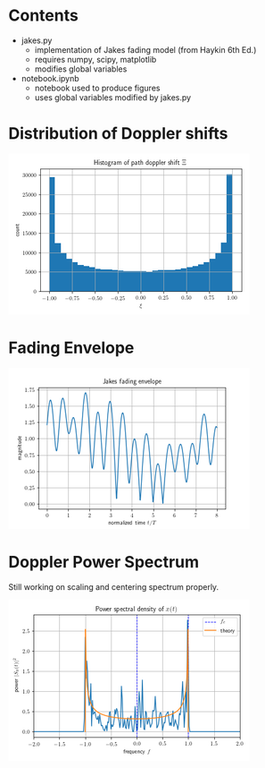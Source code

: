 # Contents
- jakes.py
  - implementation of Jakes fading model (from Haykin 6th Ed.)
  - requires numpy, scipy, matplotlib
  - modifies global variables
- notebook.ipynb
  - notebook used to produce figures
  - uses global variables modified by jakes.py

# Distribution of Doppler shifts

![png](plots/doppler_shifts.png)


# Fading Envelope

![png](plots/fading_envelope.png)


# Doppler Power Spectrum
Still working on scaling and centering spectrum properly.

![png](plots/doppler_spectrum.png)


